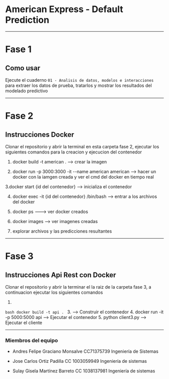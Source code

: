 # American Express - Default Prediction
-----------------------------
# Fase 1
## Como usar
Ejecute el cuaderno `01 - Analisis de datos, modelos e interacciones` para extraer los datos de prueba, tratarlos y mostrar los resultados del modelado predictivo

-------------
# Fase 2
## Instrucciones Docker
Clonar el repositorio y abrir la terminal en esta carpeta fase 2, ejecutar los siguientes comandos para la creacion y ejecucion del contenedor

1. docker build -t american . --> crear la imagen

2. docker run -p 3000:3000 -it --name american american --> hacer un docker con la iamgen creada y ver el cmd del docker en tiempo real

3.docker start {id del contenedor} --> inicializa el contenedor 

4. docker exec -it {id del contenedor} /bin/bash --> entrar a los archivos del docker

5. docker ps ---> ver docker creados

6. docker images --> ver imagenes creadas

7. explorar archivos y las predicciones resultantes

-------------
# Fase 3
## Instrucciones Api Rest con Docker
Clonar el repositorio y abrir la terminar el la raiz de la carpeta fase 3, a continuacion ejecutar los siguientes comandos

1.
 ```bash docker build -t api . ```
3. --> Construir el contenedor
4. docker run -it -p 5000:5000 api  --> Ejecutar el contenedor
5. python client3.py  --> Ejecutar el cliente



-------------
### Miembros del equipo

- Andres Felipe Graciano Monsalve CC71375739 Ingeniería de Sistemas

- Jose Carlos Ortiz Padilla CC 1003059949 Ingeniería de sistemas

- Sulay Gisela Martínez Barreto CC 1038137981 Ingeniería de sistemas
